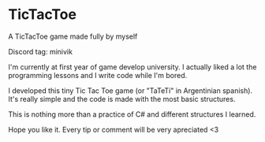 # TicTacToe
A TicTacToe game made fully by myself

Discord tag: minivik

I'm currently at first year of game develop university. I actually liked a lot the programming lessons and I write code while I'm bored.

I developed this tiny Tic Tac Toe game (or "TaTeTí" in Argentinian spanish). It's really simple and the code is made with the most basic structures.

This is nothing more than a practice of C# and different structures I learned.

Hope you like it. Every tip or comment will be very apreciated <3
